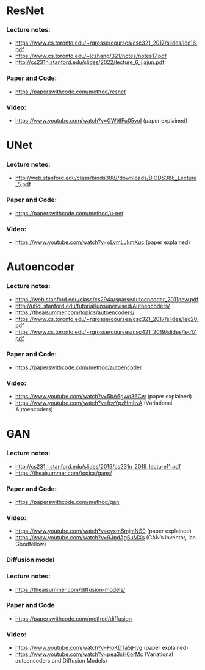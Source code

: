 # ResNet
###	Lecture notes:
- https://www.cs.toronto.edu/~rgrosse/courses/csc321_2017/slides/lec16.pdf
- https://www.cs.toronto.edu/~lczhang/321/notes/notes17.pdf
- http://cs231n.stanford.edu/slides/2022/lecture_6_jiajun.pdf
###	Paper and Code:
- https://paperswithcode.com/method/resnet
###	Video:
- https://www.youtube.com/watch?v=GWt6Fu05voI (paper explained)

# UNet
###	Lecture notes:
- http://web.stanford.edu/class/biods388//downloads/BIODS388_Lecture_5.pdf
###	Paper and Code:
- https://paperswithcode.com/method/u-net
###	Video:
- https://www.youtube.com/watch?v=oLvmLJkmXuc (paper explained)

# Autoencoder
###	Lecture notes:
- https://web.stanford.edu/class/cs294a/sparseAutoencoder_2011new.pdf
- http://ufldl.stanford.edu/tutorial/unsupervised/Autoencoders/
- https://theaisummer.com/topics/autoencoders/
- https://www.cs.toronto.edu/~rgrosse/courses/csc321_2017/slides/lec20.pdf
- https://www.cs.toronto.edu/~rgrosse/courses/csc421_2019/slides/lec17.pdf
###	Paper and Code:
- https://paperswithcode.com/method/autoencoder
###	Video:
- https://www.youtube.com/watch?v=5bA6gwo36Cw (paper explained)
- https://www.youtube.com/watch?v=fcvYpzHmhvA (Variational Autoencoders)

# GAN
###	Lecture notes:
- http://cs231n.stanford.edu/slides/2019/cs231n_2019_lecture11.pdf
- https://theaisummer.com/topics/gans/
###	Paper and Code:
- https://paperswithcode.com/method/gan
###	Video:
- https://www.youtube.com/watch?v=eyxmSmjmNS0 (paper explained)
- https://www.youtube.com/watch?v=9JpdAg6uMXs (GAN’s inventor, Ian Goodfellow)

### Diffusion model
###	Lecture notes:
- https://theaisummer.com/diffusion-models/
###	Paper and Code
- https://paperswithcode.com/method/diffusion
###	Video:
- https://www.youtube.com/watch?v=HoKDTa5jHvg (paper explained)
- https://www.youtube.com/watch?v=pea3sH6orMc (Variational autoencoders and Diffusion Models)

